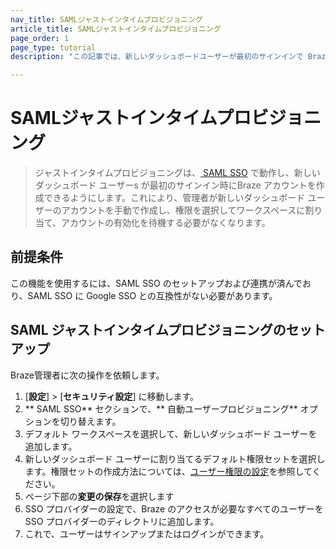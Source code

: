 ```yaml
---
nav_title: SAMLジャストインタイムプロビジョニング
article_title: SAMLジャストインタイムプロビジョニング
page_order: 1
page_type: tutorial
description: "この記事では、新しいダッシュボードユーザーが最初のサインインで Braze アカウントを作成できるように SAML ジャストインタイムプロビジョニングを設定する方法について順に説明します。" 

---
```


# SAMLジャストインタイムプロビジョニング 

> ジャストインタイムプロビジョニングは、[ SAML SSO]({{site.baseurl}}/user_guide/administrative/access_braze/single_sign_on/set_up/) で動作し、新しいダッシュボード ユーザーs が最初のサインイン時にBraze アカウントを作成できるようにします。これにより、管理者が新しいダッシュボード ユーザーのアカウントを手動で作成し、権限を選択してワークスペースに割り当て、アカウントの有効化を待機する必要がなくなります。

## 前提条件

この機能を使用するには、SAML SSO のセットアップおよび連携が済んでおり、SAML SSO に Google SSO との互換性がない必要があります。

## SAML ジャストインタイムプロビジョニングのセットアップ

Braze管理者に次の操作を依頼します。

1. [**設定**] > [**セキュリティ設定**] に移動します。
2. ** SAML SSO** セクションで、** 自動ユーザープロビジョニング** オプションを切り替えます。
3. デフォルト ワークスペースを選択して、新しいダッシュボード ユーザーを追加します。
4. 新しいダッシュボード ユーザーに割り当てるデフォルト権限セットを選択します。権限セットの作成方法については、[ユーザー権限の設定]({{site.baseurl}}/user_guide/administrative/app_settings/manage_your_braze_users/user_permissions/)を参照してください。
6. ページ下部の**変更の保存**を選択します
7. SSO プロバイダーの設定で、Braze のアクセスが必要なすべてのユーザーを SSO プロバイダーのディレクトリに追加します。
8. これで、ユーザーはサインアップまたはログインができます。
